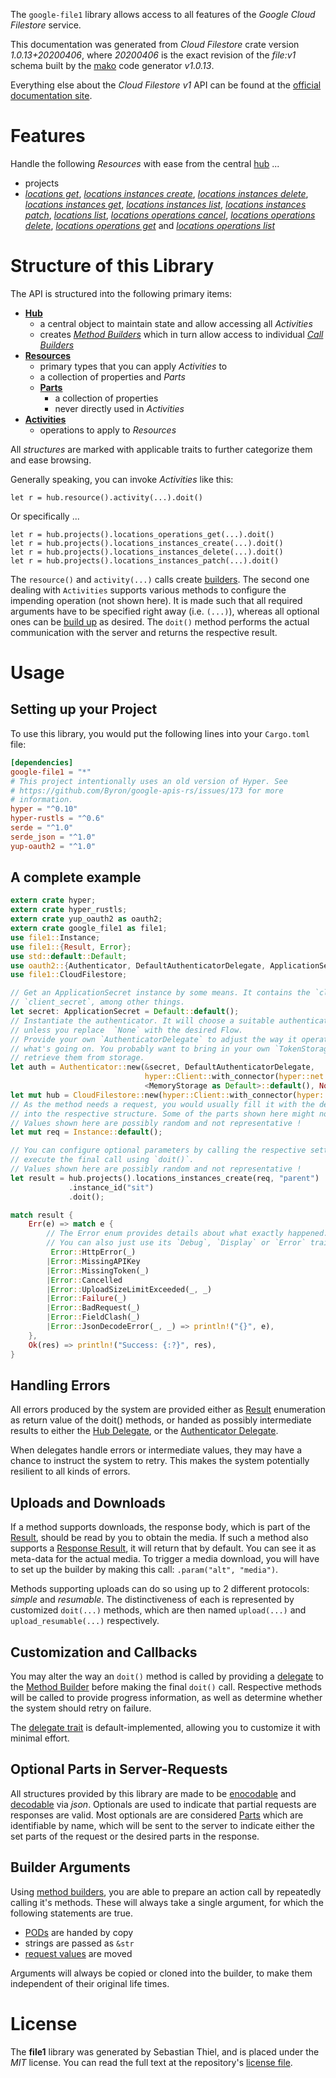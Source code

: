 <!---
DO NOT EDIT !
This file was generated automatically from 'src/mako/api/README.md.mako'
DO NOT EDIT !
-->
The `google-file1` library allows access to all features of the *Google Cloud Filestore* service.

This documentation was generated from *Cloud Filestore* crate version *1.0.13+20200406*, where *20200406* is the exact revision of the *file:v1* schema built by the [mako](http://www.makotemplates.org/) code generator *v1.0.13*.

Everything else about the *Cloud Filestore* *v1* API can be found at the
[official documentation site](https://cloud.google.com/filestore/).
# Features

Handle the following *Resources* with ease from the central [hub](https://docs.rs/google-file1/1.0.13+20200406/google_file1/struct.CloudFilestore.html) ... 

* projects
 * [*locations get*](https://docs.rs/google-file1/1.0.13+20200406/google_file1/struct.ProjectLocationGetCall.html), [*locations instances create*](https://docs.rs/google-file1/1.0.13+20200406/google_file1/struct.ProjectLocationInstanceCreateCall.html), [*locations instances delete*](https://docs.rs/google-file1/1.0.13+20200406/google_file1/struct.ProjectLocationInstanceDeleteCall.html), [*locations instances get*](https://docs.rs/google-file1/1.0.13+20200406/google_file1/struct.ProjectLocationInstanceGetCall.html), [*locations instances list*](https://docs.rs/google-file1/1.0.13+20200406/google_file1/struct.ProjectLocationInstanceListCall.html), [*locations instances patch*](https://docs.rs/google-file1/1.0.13+20200406/google_file1/struct.ProjectLocationInstancePatchCall.html), [*locations list*](https://docs.rs/google-file1/1.0.13+20200406/google_file1/struct.ProjectLocationListCall.html), [*locations operations cancel*](https://docs.rs/google-file1/1.0.13+20200406/google_file1/struct.ProjectLocationOperationCancelCall.html), [*locations operations delete*](https://docs.rs/google-file1/1.0.13+20200406/google_file1/struct.ProjectLocationOperationDeleteCall.html), [*locations operations get*](https://docs.rs/google-file1/1.0.13+20200406/google_file1/struct.ProjectLocationOperationGetCall.html) and [*locations operations list*](https://docs.rs/google-file1/1.0.13+20200406/google_file1/struct.ProjectLocationOperationListCall.html)




# Structure of this Library

The API is structured into the following primary items:

* **[Hub](https://docs.rs/google-file1/1.0.13+20200406/google_file1/struct.CloudFilestore.html)**
    * a central object to maintain state and allow accessing all *Activities*
    * creates [*Method Builders*](https://docs.rs/google-file1/1.0.13+20200406/google_file1/trait.MethodsBuilder.html) which in turn
      allow access to individual [*Call Builders*](https://docs.rs/google-file1/1.0.13+20200406/google_file1/trait.CallBuilder.html)
* **[Resources](https://docs.rs/google-file1/1.0.13+20200406/google_file1/trait.Resource.html)**
    * primary types that you can apply *Activities* to
    * a collection of properties and *Parts*
    * **[Parts](https://docs.rs/google-file1/1.0.13+20200406/google_file1/trait.Part.html)**
        * a collection of properties
        * never directly used in *Activities*
* **[Activities](https://docs.rs/google-file1/1.0.13+20200406/google_file1/trait.CallBuilder.html)**
    * operations to apply to *Resources*

All *structures* are marked with applicable traits to further categorize them and ease browsing.

Generally speaking, you can invoke *Activities* like this:

```Rust,ignore
let r = hub.resource().activity(...).doit()
```

Or specifically ...

```ignore
let r = hub.projects().locations_operations_get(...).doit()
let r = hub.projects().locations_instances_create(...).doit()
let r = hub.projects().locations_instances_delete(...).doit()
let r = hub.projects().locations_instances_patch(...).doit()
```

The `resource()` and `activity(...)` calls create [builders][builder-pattern]. The second one dealing with `Activities` 
supports various methods to configure the impending operation (not shown here). It is made such that all required arguments have to be 
specified right away (i.e. `(...)`), whereas all optional ones can be [build up][builder-pattern] as desired.
The `doit()` method performs the actual communication with the server and returns the respective result.

# Usage

## Setting up your Project

To use this library, you would put the following lines into your `Cargo.toml` file:

```toml
[dependencies]
google-file1 = "*"
# This project intentionally uses an old version of Hyper. See
# https://github.com/Byron/google-apis-rs/issues/173 for more
# information.
hyper = "^0.10"
hyper-rustls = "^0.6"
serde = "^1.0"
serde_json = "^1.0"
yup-oauth2 = "^1.0"
```

## A complete example

```Rust
extern crate hyper;
extern crate hyper_rustls;
extern crate yup_oauth2 as oauth2;
extern crate google_file1 as file1;
use file1::Instance;
use file1::{Result, Error};
use std::default::Default;
use oauth2::{Authenticator, DefaultAuthenticatorDelegate, ApplicationSecret, MemoryStorage};
use file1::CloudFilestore;

// Get an ApplicationSecret instance by some means. It contains the `client_id` and 
// `client_secret`, among other things.
let secret: ApplicationSecret = Default::default();
// Instantiate the authenticator. It will choose a suitable authentication flow for you, 
// unless you replace  `None` with the desired Flow.
// Provide your own `AuthenticatorDelegate` to adjust the way it operates and get feedback about 
// what's going on. You probably want to bring in your own `TokenStorage` to persist tokens and
// retrieve them from storage.
let auth = Authenticator::new(&secret, DefaultAuthenticatorDelegate,
                              hyper::Client::with_connector(hyper::net::HttpsConnector::new(hyper_rustls::TlsClient::new())),
                              <MemoryStorage as Default>::default(), None);
let mut hub = CloudFilestore::new(hyper::Client::with_connector(hyper::net::HttpsConnector::new(hyper_rustls::TlsClient::new())), auth);
// As the method needs a request, you would usually fill it with the desired information
// into the respective structure. Some of the parts shown here might not be applicable !
// Values shown here are possibly random and not representative !
let mut req = Instance::default();

// You can configure optional parameters by calling the respective setters at will, and
// execute the final call using `doit()`.
// Values shown here are possibly random and not representative !
let result = hub.projects().locations_instances_create(req, "parent")
             .instance_id("sit")
             .doit();

match result {
    Err(e) => match e {
        // The Error enum provides details about what exactly happened.
        // You can also just use its `Debug`, `Display` or `Error` traits
         Error::HttpError(_)
        |Error::MissingAPIKey
        |Error::MissingToken(_)
        |Error::Cancelled
        |Error::UploadSizeLimitExceeded(_, _)
        |Error::Failure(_)
        |Error::BadRequest(_)
        |Error::FieldClash(_)
        |Error::JsonDecodeError(_, _) => println!("{}", e),
    },
    Ok(res) => println!("Success: {:?}", res),
}

```
## Handling Errors

All errors produced by the system are provided either as [Result](https://docs.rs/google-file1/1.0.13+20200406/google_file1/enum.Result.html) enumeration as return value of 
the doit() methods, or handed as possibly intermediate results to either the 
[Hub Delegate](https://docs.rs/google-file1/1.0.13+20200406/google_file1/trait.Delegate.html), or the [Authenticator Delegate](https://docs.rs/yup-oauth2/*/yup_oauth2/trait.AuthenticatorDelegate.html).

When delegates handle errors or intermediate values, they may have a chance to instruct the system to retry. This 
makes the system potentially resilient to all kinds of errors.

## Uploads and Downloads
If a method supports downloads, the response body, which is part of the [Result](https://docs.rs/google-file1/1.0.13+20200406/google_file1/enum.Result.html), should be
read by you to obtain the media.
If such a method also supports a [Response Result](https://docs.rs/google-file1/1.0.13+20200406/google_file1/trait.ResponseResult.html), it will return that by default.
You can see it as meta-data for the actual media. To trigger a media download, you will have to set up the builder by making
this call: `.param("alt", "media")`.

Methods supporting uploads can do so using up to 2 different protocols: 
*simple* and *resumable*. The distinctiveness of each is represented by customized 
`doit(...)` methods, which are then named `upload(...)` and `upload_resumable(...)` respectively.

## Customization and Callbacks

You may alter the way an `doit()` method is called by providing a [delegate](https://docs.rs/google-file1/1.0.13+20200406/google_file1/trait.Delegate.html) to the 
[Method Builder](https://docs.rs/google-file1/1.0.13+20200406/google_file1/trait.CallBuilder.html) before making the final `doit()` call. 
Respective methods will be called to provide progress information, as well as determine whether the system should 
retry on failure.

The [delegate trait](https://docs.rs/google-file1/1.0.13+20200406/google_file1/trait.Delegate.html) is default-implemented, allowing you to customize it with minimal effort.

## Optional Parts in Server-Requests

All structures provided by this library are made to be [enocodable](https://docs.rs/google-file1/1.0.13+20200406/google_file1/trait.RequestValue.html) and 
[decodable](https://docs.rs/google-file1/1.0.13+20200406/google_file1/trait.ResponseResult.html) via *json*. Optionals are used to indicate that partial requests are responses 
are valid.
Most optionals are are considered [Parts](https://docs.rs/google-file1/1.0.13+20200406/google_file1/trait.Part.html) which are identifiable by name, which will be sent to 
the server to indicate either the set parts of the request or the desired parts in the response.

## Builder Arguments

Using [method builders](https://docs.rs/google-file1/1.0.13+20200406/google_file1/trait.CallBuilder.html), you are able to prepare an action call by repeatedly calling it's methods.
These will always take a single argument, for which the following statements are true.

* [PODs][wiki-pod] are handed by copy
* strings are passed as `&str`
* [request values](https://docs.rs/google-file1/1.0.13+20200406/google_file1/trait.RequestValue.html) are moved

Arguments will always be copied or cloned into the builder, to make them independent of their original life times.

[wiki-pod]: http://en.wikipedia.org/wiki/Plain_old_data_structure
[builder-pattern]: http://en.wikipedia.org/wiki/Builder_pattern
[google-go-api]: https://github.com/google/google-api-go-client

# License
The **file1** library was generated by Sebastian Thiel, and is placed 
under the *MIT* license.
You can read the full text at the repository's [license file][repo-license].

[repo-license]: https://github.com/Byron/google-apis-rsblob/master/LICENSE.md
